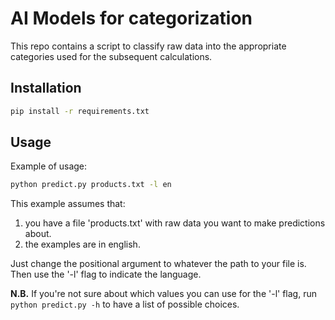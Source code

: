 # AI Models for categorization

This repo contains a script to classify raw data into the appropriate categories used for the subsequent calculations.

## Installation
```bash
pip install -r requirements.txt
```

## Usage

Example of usage:
```bash
python predict.py products.txt -l en
```
This example assumes that:
1. you have a file 'products.txt' with raw data you want to make predictions about.
2. the examples are in english.

Just change the positional argument to whatever the path to your file is. Then use the '-l' flag to indicate the language.

**N.B.** If you're not sure about which values you can use for the '-l' flag, run `python predict.py -h` to have a list of possible choices.
